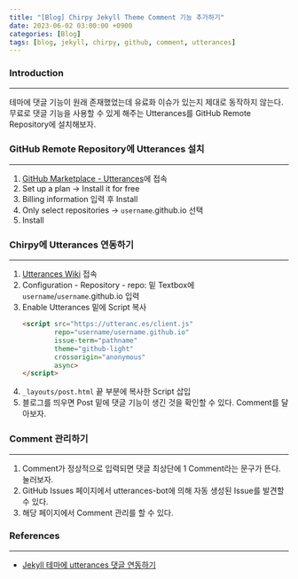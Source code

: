 ```yaml
---
title: "[Blog] Chirpy Jekyll Theme Comment 기능 추가하기"
date: 2023-06-02 03:00:00 +0900
categories: [Blog]
tags: [blog, jekyll, chirpy, github, comment, utterances]
---
```



### Introduction
---
테마에 댓글 기능이 원래 존재했었는데 유료화 이슈가 있는지 제대로 동작하지 않는다. 무료로 댓글 기능을 사용할 수 있게 해주는 Utterances를 GitHub Remote Repository에 설치해보자.


### GitHub Remote Repository에 Utterances 설치
---
1. [GitHub Marketplace - Utterances](https://github.com/marketplace/utterances)에 접속
2. Set up a plan -> Install it for free
3. Billing information 입력 후 Install
4. Only select repositories -> `username`.github.io 선택
5. Install


### Chirpy에 Utterances 연동하기
---
1. [Utterances Wiki](https://utteranc.es/) 접속
2. Configuration - Repository - repo: 밑 Textbox에 `username`/`username`.github.io 입력
3. Enable Utterances 밑에 Script 복사
    ```html
    <script src="https://utteranc.es/client.js"
            repo="username/username.github.io"
            issue-term="pathname"
            theme="github-light"
            crossorigin="anonymous"
            async>
    </script>
    ```
4. `_layouts/post.html` 끝 부분에 복사한 Script 삽입
5. 블로그를 띄우면 Post 밑에 댓글 기능이 생긴 것을 확인할 수 있다. Comment를 달아보자.


### Comment 관리하기
---
1. Comment가 정상적으로 입력되면 댓글 최상단에 1 Comment라는 문구가 뜬다. 눌러보자.
2. GitHub Issues 페이지에서 utterances-bot에 의해 자동 생성된 Issue를 발견할 수 있다.
3. 해당 페이지에서 Comment 관리를 할 수 있다.


### References
---
- [Jekyll 테마에 utterances 댓글 연동하기](https://www.irgroup.org/posts/utternace-comments-system/)
